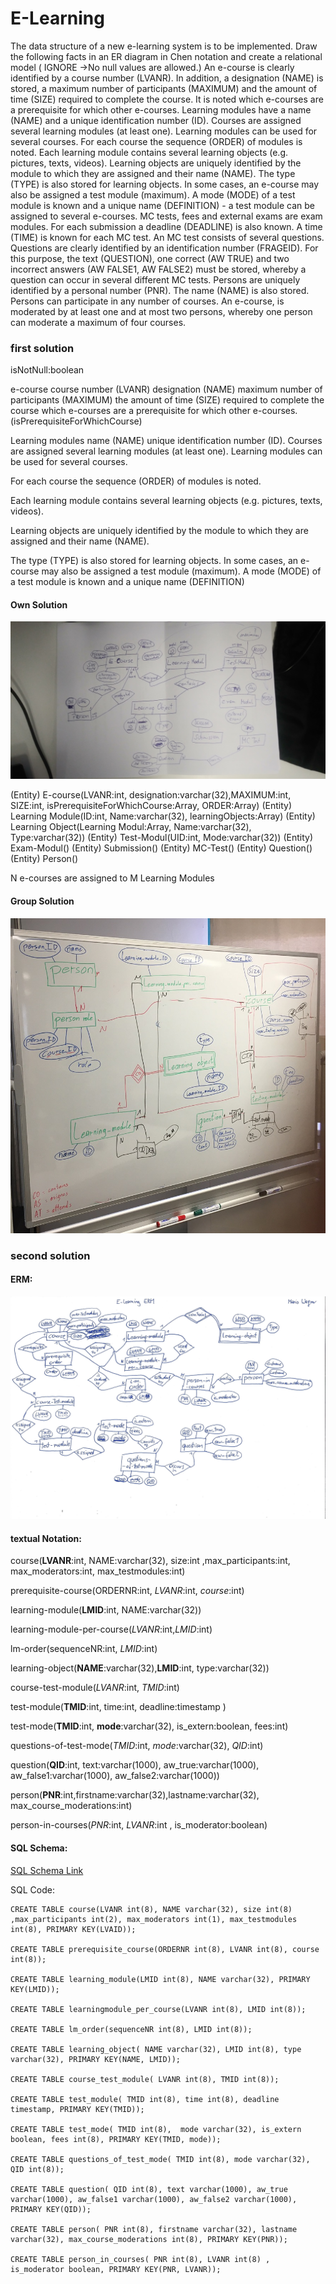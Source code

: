 # E-Learning

The data structure of a new e-learning system is to be implemented. 
Draw the following facts in an ER diagram in Chen notation and create a relational 
model ( IGNORE ->No null values are allowed.)
An e-course is clearly identified by a course number (LVANR). In addition, 
a designation (NAME) is stored, a maximum number of participants (MAXIMUM) and the 
amount of time (SIZE) required to complete the course. It is noted which e-courses 
are a prerequisite for which other e-courses.
Learning modules have a name (NAME) and a unique identification number (ID). 
Courses are assigned several learning modules (at least one). Learning modules can 
be used for several courses. For each course the sequence (ORDER) of modules is noted.
Each learning module contains several learning objects (e.g. pictures, texts, videos). 
Learning objects are uniquely identified by the module to which they are assigned 
and their name (NAME). The type (TYPE) is also stored for learning objects.
In some cases, an e-course may also be assigned a test module (maximum). A mode 
(MODE) of a test module is known and a unique name (DEFINITION) - a test module can 
be assigned to several e-courses. MC tests, fees and external exams are exam modules. 
For each submission a deadline (DEADLINE) is also known. A time (TIME) is known for 
each MC test. An MC test consists of several questions. Questions are clearly identified 
by an identification number (FRAGEID). For this purpose, the text (QUESTION), one 
correct (AW TRUE) and two incorrect answers (AW FALSE1, AW FALSE2) must be stored, 
whereby a question can occur in several different MC tests.
Persons are uniquely identified by a personal number (PNR). The name (NAME) is also 
stored. Persons can participate in any number of courses. An e-course, is moderated 
by at least one and at most two persons, whereby one person can moderate a maximum 
of four courses.

### first solution

isNotNull:boolean

e-course
course number (LVANR) 
designation (NAME)
maximum number of participants (MAXIMUM)
the amount of time (SIZE) required to complete the course
which e-courses are a prerequisite for which other e-courses.(isPrerequisiteForWhichCourse)

Learning modules
name (NAME) 
unique identification number (ID). 
Courses are assigned several learning modules (at least one). 
Learning modules can be used for several courses.
 
For each course the sequence (ORDER) of modules is noted.

Each learning module contains several learning objects (e.g. pictures, texts, videos).
 
Learning objects are uniquely identified by the module to which they are assigned 
and their name (NAME). 

The type (TYPE) is also stored for learning objects.
In some cases, an e-course may also be assigned a test module (maximum). A mode 
(MODE) of a test module is known and a unique name (DEFINITION) 

#### Own Solution

![ERM](20200220_094624.jpg)

(Entity) E-course(LVANR:int, designation:varchar(32),MAXIMUM:int, SIZE:int, isPrerequisiteForWhichCourse:Array, ORDER:Array)
(Entity) Learning Module(ID:int, Name:varchar(32), learningObjects:Array)
(Entity) Learning Object(Learning Modul:Array, Name:varchar(32), Type:varchar(32))
(Entity) Test-Modul(UID:int, Mode:varchar(32))
(Entity) Exam-Modul()
(Entity) Submission()
(Entity) MC-Test()
(Entity) Question()
(Entity) Person()


N e-courses are assigned to M Learning Modules

#### Group Solution
![ERM Group](e-learning_all.jfif)


### second solution

#### ERM:

![ERM](myERM.jpg)

#### textual Notation:

course(**LVANR**:int, NAME:varchar(32), size:int ,max_participants:int, max_moderators:int, max_testmodules:int)

prerequisite-course(ORDERNR:int, *LVANR*:int, *course*:int)

learning-module(**LMID**:int, NAME:varchar(32))

learning-module-per-course(*LVANR*:int,*LMID*:int)

lm-order(sequenceNR:int, *LMID*:int)

learning-object(**NAME**:varchar(32),**LMID**:int, type:varchar(32))

course-test-module(*LVANR*:int, *TMID*:int)

test-module(**TMID**:int, time:int, deadline:timestamp )

test-mode(**TMID**:int, **mode**:varchar(32), is_extern:boolean, fees:int)

questions-of-test-mode(*TMID*:int, *mode*:varchar(32), *QID*:int)

question(**QID**:int, text:varchar(1000), aw_true:varchar(1000), aw_false1:varchar(1000), aw_false2:varchar(1000))

person(**PNR**:int,firstname:varchar(32),lastname:varchar(32), max_course_moderations:int)

person-in-courses(*PNR*:int, *LVANR*:int , is_moderator:boolean)

#### SQL Schema:

[SQL Schema Link](e_learningDB_Schema.pdf)


SQL Code:
```
CREATE TABLE course(LVANR int(8), NAME varchar(32), size int(8) ,max_participants int(2), max_moderators int(1), max_testmodules int(8), PRIMARY KEY(LVAID));

CREATE TABLE prerequisite_course(ORDERNR int(8), LVANR int(8), course int(8));

CREATE TABLE learning_module(LMID int(8), NAME varchar(32), PRIMARY KEY(LMID));

CREATE TABLE learningmodule_per_course(LVANR int(8), LMID int(8));

CREATE TABLE lm_order(sequenceNR int(8), LMID int(8));

CREATE TABLE learning_object( NAME varchar(32), LMID int(8), type varchar(32), PRIMARY KEY(NAME, LMID));

CREATE TABLE course_test_module( LVANR int(8), TMID int(8));

CREATE TABLE test_module( TMID int(8), time int(8), deadline timestamp, PRIMARY KEY(TMID));

CREATE TABLE test_mode( TMID int(8),  mode varchar(32), is_extern boolean, fees int(8), PRIMARY KEY(TMID, mode));

CREATE TABLE questions_of_test_mode( TMID int(8), mode varchar(32), QID int(8));

CREATE TABLE question( QID int(8), text varchar(1000), aw_true varchar(1000), aw_false1 varchar(1000), aw_false2 varchar(1000), PRIMARY KEY(QID));

CREATE TABLE person( PNR int(8), firstname varchar(32), lastname varchar(32), max_course_moderations int(8), PRIMARY KEY(PNR));

CREATE TABLE person_in_courses( PNR int(8), LVANR int(8) , is_moderator boolean, PRIMARY KEY(PNR, LVANR));

```
